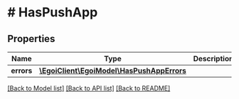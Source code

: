 # # HasPushApp

## Properties

Name | Type | Description | Notes
------------ | ------------- | ------------- | -------------
**errors** | [**\EgoiClient\EgoiModel\HasPushAppErrors**](HasPushAppErrors.md) |  | [optional] 

[[Back to Model list]](../../README.md#documentation-for-models) [[Back to API list]](../../README.md#documentation-for-api-endpoints) [[Back to README]](../../README.md)



